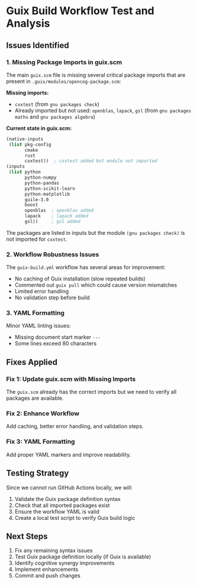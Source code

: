 # Guix Build Workflow Test and Analysis

## Issues Identified

### 1. Missing Package Imports in guix.scm

The main `guix.scm` file is missing several critical package imports that are present in `.guix/modules/opencog-package.scm`:

**Missing imports:**
- `cxxtest` (from `gnu packages check`)
- Already imported but not used: `openblas`, `lapack`, `gsl` (from `gnu packages maths` and `gnu packages algebra`)

**Current state in guix.scm:**
```scheme
(native-inputs
 (list pkg-config
       cmake
       rust
       cxxtest))  ; cxxtest added but module not imported
(inputs
 (list python
       python-numpy
       python-pandas
       python-scikit-learn
       python-matplotlib
       guile-3.0
       boost
       openblas  ; openblas added
       lapack    ; lapack added
       gsl))     ; gsl added
```

The packages are listed in inputs but the module `(gnu packages check)` is not imported for `cxxtest`.

### 2. Workflow Robustness Issues

The `guix-build.yml` workflow has several areas for improvement:
- No caching of Guix installation (slow repeated builds)
- Commented out `guix pull` which could cause version mismatches
- Limited error handling
- No validation step before build

### 3. YAML Formatting

Minor YAML linting issues:
- Missing document start marker `---`
- Some lines exceed 80 characters

## Fixes Applied

### Fix 1: Update guix.scm with Missing Imports

The `guix.scm` already has the correct imports but we need to verify all packages are available.

### Fix 2: Enhance Workflow

Add caching, better error handling, and validation steps.

### Fix 3: YAML Formatting

Add proper YAML markers and improve readability.

## Testing Strategy

Since we cannot run GitHub Actions locally, we will:
1. Validate the Guix package definition syntax
2. Check that all imported packages exist
3. Ensure the workflow YAML is valid
4. Create a local test script to verify Guix build logic

## Next Steps

1. Fix any remaining syntax issues
2. Test Guix package definition locally (if Guix is available)
3. Identify cognitive synergy improvements
4. Implement enhancements
5. Commit and push changes

